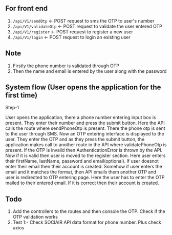 ## For front end
1. `/api/V1/sendOtp` <- POST request to sms the OTP to user's number
2. `/api/V1/validateOtp` <- POST request to validate the user entered OTP
3. `/api/V1/register` <- POST request to register a new user 
4. `/api/V1/login` <- POST request to login an existing user

## Note <Registration>
1. Firstly the phone number is validated through OTP
2. Then the name and email is entered by the user along with the password

## System flow (User opens the application for the first time) 

Step-1 <br>

User opens the application, there a phone number entering input box is present.
They enter their number and press the submit button. Here the API calls the route
where sendPhoneOtp is present. There the phone otp is sent to the user through SMS.
Now an OTP entering interface is displayed to the user. They enter the OTP and as they
press the submit button, the application makes call to another route in the API where validatePhoneOtp 
is present. If the OTP is invalid then AuthenticationError is thrown by the API. Now if it is valid
then user is moved to the register section. Here user enters their firstName, lastName, password and email(optional). If user doesnot enter their email then their account is created. Somehow if user enters the 
email and it matches the format, then API emails them another OTP and user is redirected to OTP entering page. Here the user has to enter the OTP mailed to their entered email. If it is correct then their account is created.  

## Todo
1. Add the controllers to the routes and then console the OTP. Check if the OTP validation works
2. Test 1:- Check SOCIAIR API data format for phone number. Plus check axios